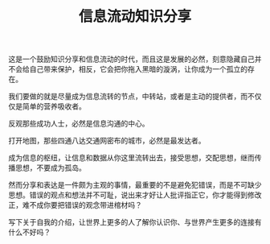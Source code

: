 ﻿---
layout:		post
category:	"other"
title:		"信息流动知识分享"
tags:		[]
---

这是一个鼓励知识分享和信息流动的时代，而且这是发展的必然，刻意隐藏自己并不会给自己带来保护，相反，它会把你拖入黑暗的漩涡，让你成为一个孤立的存在。

我们要做的就是尽量成为信息流转的节点，中转站，或者是主动的提供者，而不仅仅是简单的营养吸收者。

反观那些成功人士，必然是信息沟通的中心。

打开地图，那些四通八达交通网密布的城市，必然是最发达者。

成为信息的枢纽，让信息和数据从你这里流转出去，接受思想，交配思想，继而传播思想，不要成为孤岛。

然而分享和表达是一件颇为主观的事情，最重要的不是避免犯错误，而是不可缺少思想。错误的观点和想法并不可耻，说出来才好让人批评指正它，你才能得到修改正，难不成你要把错误的观念带进棺材吗？

写下关于自我的介绍，让世界上更多的人了解你认识你、与世界产生更多的连接有什么不好吗？